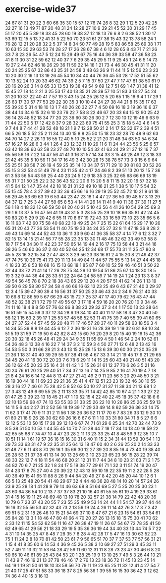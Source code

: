 # exercise-wide37
24
67
81
31
29
22
3
60
66
35
30
15
57
12
76
74
26
8
32
29
1
12
5
29
42
25
32
27
16
13
49
71
87
20
48
31
24
12
28
27
10
9
39
21
45
52
30
31
29
17
45
51
17
20
45
5
39
18
33
45
28
60
19
38
37
12
18
13
76
6
8
2
6
38
52
1
30
17
53
69
12
15
5
13
72
41
31
5
22
50
70
23
51
61
27
36
15
43
32
13
78
58
24
1
76
28
12
21
20
28
32
2
5
37
14
8
34
50
77
49
28
19
5
83
86
58
25
69
38
1
71
10
63
15
30
29
63
53
74
28
27
17
26
28
67
38
4
6
12
28
65
8
43
71
7
21
26
33
7
8
23
26
54
47
5
12
24
15
29
49
67
75
16
44
36
39
33
58
47
36
58
23
41
8
11
30
31
22
59
62
12
40
37
7
6
29
35
45
29
5
11
9
25
45
1
24
6
5
14
73
19
27
2
44
62
46
18
26
29
36
11
59
22
14
18
1
21
73
4
46
30
45
41
31
11
20
20
24
25
25
67
32
86
43
25
31
24
58
3
48
63
26
9
11
44
11
5
12
56
23
3
23
10
20
30
2
19
13
13
19
26
45
54
10
34
40
44
76
36
45
53
28
17
52
51
55
62
10
13
52
24
10
20
33
46
62
74
39
2
5
7
15
37
50
27
47
7
17
47
81
38
50
61
9
20
16
20
26
3
14
8
65
33
13
53
19
38
49
54
9
69
12
7
51
69
1
47
31
38
41
12
15
45
27
18
14
2
21
3
25
53
17
40
13
35
21
28
39
57
10
51
83
3
13
27
54
24
31
20
10
37
22
40
41
7
57
19
3
43
15
24
25
26
12
5
20
65
1
15
16
6
4
1
17
29
1
26
63
17
30
57
77
53
29
22
30
35
3
10
10
44
24
27
38
44
21
8
15
35
17
63
55
39
20
5
31
4
18
10
13
1
7
40
26
26
32
27
7
4
50
69
16
18
3
19
36
16
6
37
38
44
14
34
6
15
32
6
10
23
76
22
7
58
8
22
46
67
20
33
64
15
12
90
25
42
36
14
28
48
52
18
34
77
20
23
36
60
30
26
30
2
7
12
30
10
12
19
46
6
63
9
71
44
22
50
5
17
12
42
8
37
9
28
32
23
69
75
41
55
25
3
15
18
5
42
4
6
14
5
9
7
44
8
7
44
41
28
52
48
18
21
1
9
7
12
28
50
21
2
14
17
52
32
67
2
39
4
51
66
5
26
18
5
52
25
2
11
34
13
40
15
8
8
25
50
15
18
23
32
28
70
48
9
62
63
84
70
14
27
2
26
13
16
55
12
40
5
10
25
52
2
21
20
31
48
34
63
50
54
6
34
57
16
27
16
28
6
3
44
1
26
4
23
12
32
11
10
29
11
6
11
24
44
23
56
5
25
6
57
63
42
18
38
60
62
58
23
27
48
70
10
10
54
32
41
63
24
29
21
37
12
16
7
37
65
56
56
16
7
22
14
47
56
41
41
3
16
31
57
14
34
33
3
15
48
28
49
12
3
18
33
21
42
45
35
5
10
59
11
34
17
16
49
3
42
30
28
15
38
78
57
73
3
8
15
6
9
64
55
25
51
38
58
7
26
19
4
59
25
35
14
10
34
37
51
71
29
10
30
81
83
30
52
26
35
15
3
32
53
4
51
49
79
4
23
11
35
42
4
17
24
46
8
2
39
51
13
20
12
15
7
36
61
3
53
56
54
43
59
25
4
40
23
24
5
12
9
18
35
3
25
32
65
68
66
69
18
19
55
31
7
21
50
25
22
2
32
36
43
52
2
20
6
15
20
5
8
11
15
32
20
16
57
32
18
41
5
64
12
1
47
35
44
42
18
16
21
31
22
49
10
16
21
25
1
38
5
10
17
5
54
32
55
15
45
78
4
3
27
39
42
32
36
45
66
16
16
29
19
25
52
45
72
10
21
9
61
18
56
29
45
53
69
63
19
6
53
44
23
47
23
18
1
4
47
27
36
50
39
48
57
3
13
29
84
37
12
7
25
3
44
27
59
65
8
53
4
14
41
26
14
11
41
9
40
11
36
37
39
11
27
5
56
1
18
4
18
32
12
66
59
50
61
20
40
21
5
10
43
56
4
41
26
10
54
29
25
69
3
29
1
6
13
37
5
16
47
56
41
19
43
31
5
3
28
55
25
29
10
18
66
35
81
42
24
45
50
83
20
5
29
9
20
42
6
55
11
70
8
67
19
72
43
33
16
59
73
10
23
35
66
5
6
16
11
63
7
42
60
75
58
40
68
22
18
49
25
24
7
25
15
22
61
64
15
29
17
10
26
65
31
20
43
77
36
53
54
11
40
75
19
33
34
24
25
27
32
8
11
47
18
36
8
28
2
49
43
14
69
14
44
52
43
13
36
11
33
9
60
41
36
35
58
37
4
14
77
6
12
3
32
7
82
15
13
14
15
21
41
56
77
55
28
23
35
13
30
11
48
46
32
62
33
49
53
58
8
18
7
17
54
34
30
11
42
23
37
50
65
14
19
44
2
16
17
75
13
58
44
3
21
44
16
38
26
5
46
60
36
37
2
40
40
52
64
25
12
34
68
17
55
73
31
11
25
47
80
8
45
5
28
16
32
15
34
27
47
48
3
3
29
56
23
38
16
81
2
4
15
20
8
21
49
42
37
47
74
75
10
36
75
41
73
29
11
13
14
49
84
11
44
57
75
55
5
13
14
27
44
45
18
4
18
23
35
8
53
18
68
16
15
13
68
18
1
85
87
7
60
10
52
59
46
46
51
3
50
22
32
44
33
72
21
41
14
17
26
28
75
34
29
10
19
54
51
86
25
67
14
18
30
18
5
19
3
32
9
44
36
44
28
33
51
22
24
64
24
58
59
7
14
19
24
1
24
23
13
3
8
37
49
54
56
45
78
8
70
2
18
38
43
85
29
13
20
4
20
57
51
41
62
14
26
1
13
19
39
50
6
29
58
30
57
34
58
4
46
66
16
62
13
23
25
49
6
43
67
21
40
3
29
37
12
3
4
15
39
47
80
39
4
16
56
31
37
50
25
23
46
43
24
2
34
9
76
21
40
33
10
66
8
12
86
59
5
67
66
29
43
15
72
7
25
37
47
17
40
79
62
76
43
47
44
48
52
32
38
21
1
72
79
17
49
55
67
3
17
18
4
59
16
20
20
76
20
10
9
34
46
74
11
16
18
4
8
8
50
57
76
62
86
8
38
23
29
32
37
3
44
1
17
50
13
23
28
64
16
51
59
15
54
59
3
37
12
34
28
6
19
34
10
40
40
11
17
58
18
3
47
30
40
50
58
12
1
15
63
2
39
17
1
25
53
57
48
58
52
53
11
41
75
39
7
40
55
39
41
60
65
24
27
37
52
44
57
45
59
20
48
71
17
46
57
20
37
40
11
29
58
63
18
56
3
4
14
34
55
39
8
8
19
44
45
6
12
7
2
36
19
31
16
28
39
19
1
19
32
6
81
88
10
34
51
5
19
31
59
71
19
50
6
42
82
8
43
15
60
76
20
29
8
20
15
40
19
16
15
42
36
20
30
32
18
45
26
48
41
29
24
34
9
35
11
55
69
4
50
1
46
54
2
24
10
52
61
54
26
48
3
13
38
4
16
22
7
14
37
3
2
10
59
3
4
50
27
71
12
6
48
2
13
42
16
54
53
5
50
3
31
66
28
21
3
43
13
15
25
28
15
13
6
39
30
60
30
21
20
35
29
21
36
1
18
31
40
40
39
29
55
57
38
41
58
4
67
33
3
14
21
19
45
17
9
21
29
65
34
45
20
41
16
30
72
20
23
7
6
78
6
29
11
14
15
25
60
43
40
21
40
51
43
20
36
12
62
45
20
23
35
16
4
31
41
42
1
3
15
26
31
61
12
37
70
6
26
3
5
21
16
30
24
76
61
20
25
29
40
51
7
34
37
13
16
7
14
25
9
85
2
16
41
70
19
4
7
18
21
8
4
24
16
6
14
12
44
8
13
47
27
21
42
49
2
9
11
23
56
3
20
29
48
50
3
21
16
19
30
44
18
11
69
23
29
21
36
35
41
4
47
12
51
23
23
19
32
46
30
10
55
28
3
16
27
7
46
61
75
28
42
5
8
52
63
50
10
27
31
37
11
38
34
21
13
68
1
2
27
3
43
12
49
6
69
55
25
2
11
13
33
35
71
14
42
42
85
10
67
4
21
1
33
27
22
81
47
25
3
39
23
13
18
45
21
47
1
10
52
15
4
22
40
22
45
18
35
37
42
18
6
6
32
10
13
59
68
47
74
13
53
55
33
31
33
25
26
22
10
10
26
86
25
26
25
59
13
14
11
5
6
44
2
27
31
2
52
56
18
19
39
17
29
33
49
14
8
62
59
26
36
33
14
75
11
62
3
17
41
70
9
11
31
2
11
56
1
38
26
36
52
11
17
70
6
7
83
26
33
12
9
30
10
61
80
21
18
9
26
28
30
62
60
26
16
6
67
6
11
1
10
33
31
80
34
71
8
5
27
6
6
12
12
5
53
10
50
15
17
28
39
12
13
6
67
74
71
61
29
6
25
24
42
70
32
44
73
9
8
5
38
51
50
10
53
1
44
55
45
14
70
7
51
28
44
7
18
17
34
14
13
40
18
59
22
42
65
55
68
7
74
47
10
4
47
23
28
2
11
13
23
33
25
41
8
48
59
9
12
35
10
7
10
51
11
14
1
61
19
57
36
16
15
16
30
31
6
40
11
15
2
34
31
44
13
59
30
54
1
13
29
73
33
63
31
47
9
22
35
31
25
64
13
18
47
60
40
2
6
26
25
20
2
14
33
33
81
48
77
6
11
43
8
70
26
16
1
35
66
30
12
27
39
20
8
85
16
4
73
40
19
38
40
26
28
53
31
37
38
41
13
14
30
13
25
69
3
10
23
23
65
23
56
15
28
22
39
74
48
33
22
12
7
4
18
11
54
46
68
20
21
12
31
11
7
44
34
8
10
23
21
63
71
2
1
75
44
82
70
6
7
21
25
32
1
8
24
17
5
19
38
77
29
61
71
1
32
3
11
51
74
19
20
47
51
4
23
17
8
75
27
40
4
20
39
22
12
43
13
59
10
19
22
35
19
11
2
22
28
5
28
40
36
49
15
41
65
11
88
8
26
9
44
84
20
49
27
8
42
20
45
20
44
10
12
6
1
66
5
13
25
48
20
54
41
48
29
67
32
4
44
48
36
28
48
14
10
20
14
57
24
26
23
9
25
28
18
1
41
28
9
79
14
46
63
68
8
51
64
69
5
27
5
25
20
25
30
23
1
43
60
64
36
54
10
2
13
7
37
37
83
21
10
16
40
61
55
55
61
19
4
19
29
33
61
31
4
15
16
19
11
25
48
69
48
13
10
78
20
32
57
21
38
14
79
22
42
48
20
36
10
79
6
7
23
37
43
20
55
7
23
55
35
49
9
53
14
24
44
1
1
54
57
39
37
44
44
16
16
32
55
56
53
42
32
43
73
2
13
56
19
24
4
26
11
14
42
76
3
17
3
7
3
42
69
51
5
2
31
18
26
46
10
15
21
54
69
37
10
8
47
67
21
6
23
15
54
61
33
54
61
35
84
28
13
3
1
18
46
47
80
41
66
4
70
20
27
26
13
15
18
15
75
30
41
70
62
2
33
12
11
15
54
52
62
56
11
16
47
26
38
47
19
11
26
67
54
67
72
78
35
41
50
62
49
65
41
29
56
21
18
33
29
19
5
35
36
36
19
44
34
40
33
13
44
74
5
7
22
4
31
10
14
35
25
47
8
48
7
28
35
7
8
28
4
42
28
17
5
47
16
13
30
63
52
23
75
1
11
24
2
8
18
70
81
42
50
23
61
7
9
56
65
51
70
37
7
37
53
77
57
56
31
21
1
15
4
41
8
35
60
6
14
53
4
36
9
45
26
5
38
3
10
69
27
27
51
29
3
45
33
11
52
7
49
11
13
32
11
53
64
28
42
59
11
60
12
31
11
8
28
73
23
47
30
46
6
8
20
50
65
10
46
61
89
25
43
84
53
20
1
28
25
19
9
13
10
25
7
49
5
3
26
44
10
21
11
43
9
7
46
19
21
13
37
78
46
46
17
2
76
13
23
18
36
72
11
45
13
23
45
14
64
19
1
19
81
50
61
18
10
33
58
56
70
79
11
19
23
65
25
11
32
12
41
4
27
54
7
21
40
17
25
47
51
58
33
36
18
37
8
25
56
36
1
39
55
16
15
30
36
42
3
12
62
74
36
4
40
15
3
16
13
